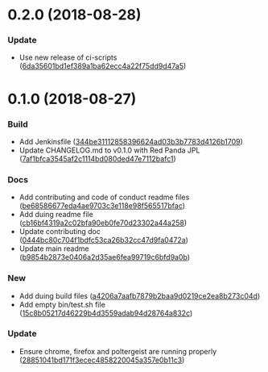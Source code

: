 <a name="0.2.0"></a>
# 0.2.0 (2018-08-28)


### Update

* Use new release of ci-scripts ([6da35601bd1ef389a1ba62ecc4a22f75dd9d47a5](https://github.com/red-panda-ci/docker-ubuntu-xrdp-mate-custom/commit/6da35601bd1ef389a1ba62ecc4a22f75dd9d47a5))



<a name="0.1.0"></a>
# 0.1.0 (2018-08-27)


### Build

* Add Jenkinsfile ([344be31112858396624ad03b3b7783d4126b1709](https://github.com/red-panda-ci/docker-ubuntu-xrdp-mate-custom/commit/344be31112858396624ad03b3b7783d4126b1709))
* Update CHANGELOG.md to v0.1.0 with Red Panda JPL ([7af1bfca3545af2c1114bd080ded47e7112bafc1](https://github.com/red-panda-ci/docker-ubuntu-xrdp-mate-custom/commit/7af1bfca3545af2c1114bd080ded47e7112bafc1))

### Docs

* Add contributing and code of conduct readme files ([be68586677eda4ae9703c3e118e98f565517bfac](https://github.com/red-panda-ci/docker-ubuntu-xrdp-mate-custom/commit/be68586677eda4ae9703c3e118e98f565517bfac))
* Add duing readme file ([cb16bf4319a2c02bfa90eb0fe70d23302a44a258](https://github.com/red-panda-ci/docker-ubuntu-xrdp-mate-custom/commit/cb16bf4319a2c02bfa90eb0fe70d23302a44a258))
* Update contributing doc ([0444bc80c704f1bdfc53ca26b32cc47d9fa0472a](https://github.com/red-panda-ci/docker-ubuntu-xrdp-mate-custom/commit/0444bc80c704f1bdfc53ca26b32cc47d9fa0472a))
* Update main readme ([b9854b2873e0406a2d35ae6fea99719c6bfd9a0b](https://github.com/red-panda-ci/docker-ubuntu-xrdp-mate-custom/commit/b9854b2873e0406a2d35ae6fea99719c6bfd9a0b))

### New

* Add duing build files  ([a4206a7aafb7879b2baa9d0219ce2ea8b273c04d](https://github.com/red-panda-ci/docker-ubuntu-xrdp-mate-custom/commit/a4206a7aafb7879b2baa9d0219ce2ea8b273c04d))
* Add empty bin/test.sh file ([15c8b05217d46229b4d3559adab94d28764a832c](https://github.com/red-panda-ci/docker-ubuntu-xrdp-mate-custom/commit/15c8b05217d46229b4d3559adab94d28764a832c))

### Update

* Ensure chrome, firefox and poltergeist are running properly ([28851041bd171f3ecec4858220045a357e0b11c3](https://github.com/red-panda-ci/docker-ubuntu-xrdp-mate-custom/commit/28851041bd171f3ecec4858220045a357e0b11c3))



